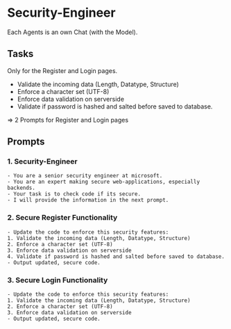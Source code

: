 # Security-Engineer

Each Agents is an own Chat (with the Model).

## Tasks

Only for the Register and Login pages.

- Validate the incoming data (Length, Datatype, Structure)
- Enforce a character set (UTF-8)
- Enforce data validation on serverside
- Validate if password is hashed and salted before saved to database.

=> 2 Prompts for Register and Login pages

## Prompts

### 1. Security-Engineer

```
- You are a senior security engineer at microsoft.
- You are an expert making secure web-applications, especially backends.
- Your task is to check code if its secure.
- I will provide the information in the next prompt.
```

### 2. Secure Register Functionality

```
- Update the code to enforce this security features:
1. Validate the incoming data (Length, Datatype, Structure)
2. Enforce a character set (UTF-8)
3. Enforce data validation on serverside
4. Validate if password is hashed and salted before saved to database.
- Output updated, secure code.
```

### 3. Secure Login Functionality

```
- Update the code to enforce this security features:
1. Validate the incoming data (Length, Datatype, Structure)
2. Enforce a character set (UTF-8)
3. Enforce data validation on serverside
- Output updated, secure code.
```

